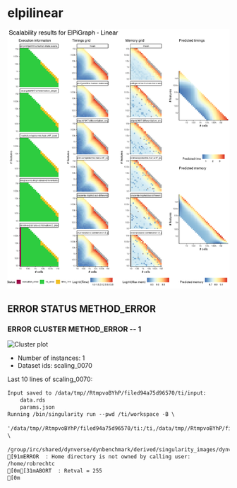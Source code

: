 # elpilinear
![Overview](elpilinear.png)

## ERROR STATUS METHOD_ERROR

### ERROR CLUSTER METHOD_ERROR -- 1
![Cluster plot](error_class_plots/elpilinear_method_error_1.png)

 * Number of instances: 1
 * Dataset ids: scaling_0070

Last 10 lines of scaling_0070:
```
Input saved to /data/tmp//RtmpvoBYhP/filed94a75d96570/ti/input: 
	data.rds
	params.json
Running /bin/singularity run --pwd /ti/workspace -B \
  '/data/tmp//RtmpvoBYhP/filed94a75d96570/ti:/ti,/data/tmp//RtmpvoBYhP/filed94a5602b5e9/tmp:/tmp2' \
  /group/irc/shared/dynverse/dynbenchmark/derived/singularity_images/dynverse/ti_elpilinear.simg
[91mERROR  : Home directory is not owned by calling user: /home/robrechtc
[0m[31mABORT  : Retval = 255
[0m
```


